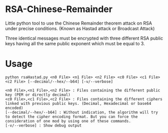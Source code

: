# RSA-Chinese-Remainder
Little python tool to use the Chinese Remainder theorem attack on RSA under precise conditions. (Known as Hastad attack or Broadcast Attack)

Three identical messages must be encrypted with three different RSA public keys having all the same public exponent which must be equal to 3.

# Usage

```
python rsaHastad.py <n0 File> <n1 File> <n2 File> <c0 File> <c1 File> <c2 File> [--decimal/--hex/--b64] [-v/--verbose]
```

```
<n0 File>,<n1 File>,<n2 File> : Files containing the different public key (PEM or directly decimal)
<c0 File>,<c1 File>,<c2 File> : Files containing the different ciphers linked with previous public keys. (Decimal, Hexadecimal or base64 encoded)
[--decimal/--hex/--b64] : Without indication, the algorithm will try to detect the cipher encoding format. But you can force the consideration of one mod by using one of these commands.
[-v/--verbose] : Show debug output
```